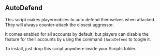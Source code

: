 ## AutoDefend

This script makes playermobiles to auto defend themselves when attacked. They will always counter-attack the closest aggressor.

It comes enabled for all accounts by default, but players can disable the feature for their accounts by using the command `[AutoDefend` to toogle it.

To install, just drop this script anywhere inside your Scripts folder.